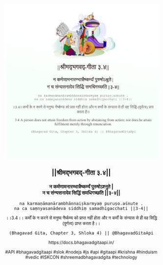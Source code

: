 <img src="../../asset/BG_3_4.png"/>
<center><h2>||श्रीमद्‍भगवद्‍-गीता ३.४||</h2>
<h3>न कर्मणामनारम्भान्नैष्कर्म्यं पुरुषोऽश्नुते |<br/>न च संन्यसनादेव सिद्धिं समधिगच्छति ||३-४||</h3>
<pre>na karmaṇāmanārambhānnaiṣkarmyaṃ puruṣo.aśnute .<br/>na ca saṃnyasanādeva siddhiṃ samadhigacchati ||3-4||</pre>
<p>।।3.4।। कर्मों के न करने से मनुष्य नैर्ष्कम्य को प्राप्त नहीं होता और न कर्मों के संन्यास से ही वह सिद्धि (पूर्णत्व) प्राप्त करता है।।</p>
<pre>(Bhagavad Gita, Chapter 3, Shloka 4) || @BhagavadGitaApi</pre><p>https://docs.bhagavadgitaapi.in/</p><p>#API #bhagavadgitaapi #slok #nodejs #js #api #gitaapi #krishna #hinduism #vedic #ISKCON #shreemadbhagavadgita #technology</p></center>